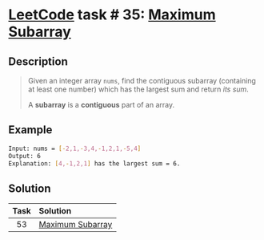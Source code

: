 # [LeetCode][leetcode] task # 35: [Maximum Subarray][task]

Description
-----------

> Given an integer array `nums`, find the contiguous subarray
> (containing at least one number) which has the largest sum
> and return _its sum_.
>
> A **subarray** is a **contiguous** part of an array.

Example
-------

```sh
Input: nums = [-2,1,-3,4,-1,2,1,-5,4]
Output: 6
Explanation: [4,-1,2,1] has the largest sum = 6.
```

Solution
--------

| Task | Solution                     |
|:----:|:-----------------------------|
|  53  | [Maximum Subarray][solution] |


[leetcode]: <http://leetcode.com/>
[task]: <https://leetcode.com/problems/maximum-subarray/>
[solution]: <https://github.com/wellaxis/witalis-jkit/blob/main/module/tasks/src/main/java/com/witalis/jkit/tasks/core/task/leetcode/h1/p53/option/Practice.java>
